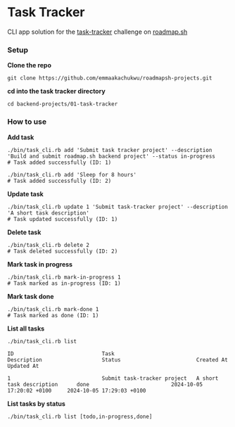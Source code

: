 # Task Tracker
CLI app solution for the [task-tracker](https://roadmap.sh/projects/task-tracker) challenge on [roadmap.sh](https://roadmap.sh)

### Setup
**Clone the repo**

```
git clone https://github.com/emmaakachukwu/roadmapsh-projects.git
```

**cd into the task tracker directory**
```
cd backend-projects/01-task-tracker
```

### How to use
**Add task**
```
./bin/task_cli.rb add 'Submit task tracker project' --description 'Build and submit roadmap.sh backend project' --status in-progress
# Task added successfully (ID: 1)

./bin/task_cli.rb add 'Sleep for 8 hours'
# Task added successfully (ID: 2)
```

**Update task**
```
./bin/task_cli.rb update 1 'Submit task-tracker project' --description 'A short task description'
# Task updated successfully (ID: 1)
```

**Delete task**
```
./bin/task_cli.rb delete 2
# Task deleted successfully (ID: 2)
```

**Mark task in progress**
```
./bin/task_cli.rb mark-in-progress 1
# Task marked as in-progress (ID: 1)
```

**Mark task done**
```
./bin/task_cli.rb mark-done 1
# Task marked as done (ID: 1)
```

**List all tasks**
```
./bin/task_cli.rb list

ID                            Task                          Description                   Status                        Created At                    Updated At

1                             Submit task-tracker project   A short task description      done                          2024-10-05 17:20:02 +0100     2024-10-05 17:29:03 +0100
```

**List tasks by status**
```
./bin/task_cli.rb list [todo,in-progress,done]
```
